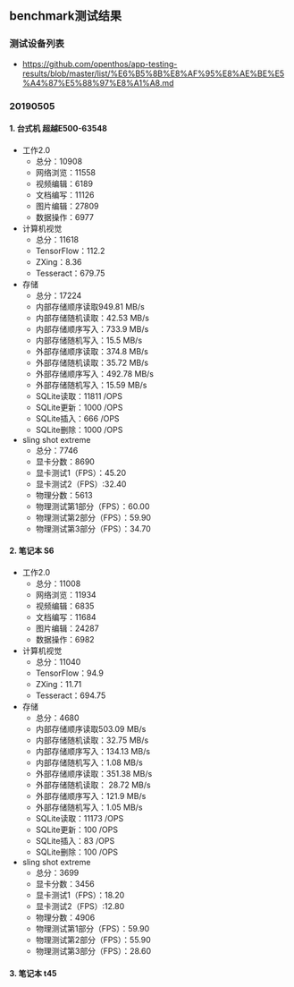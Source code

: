 ## benchmark测试结果

### 测试设备列表
 - https://github.com/openthos/app-testing-results/blob/master/list/%E6%B5%8B%E8%AF%95%E8%AE%BE%E5%A4%87%E5%88%97%E8%A1%A8.md
### 20190505
#### 1. 台式机 超越E500-63548
- 工作2.0
   - 总分：10908
   - 网络浏览：11558
   - 视频编辑：6189
   - 文档编写：11126
   - 图片编辑：27809
   - 数据操作：6977
- 计算机视觉
   - 总分：11618
   - TensorFlow：112.2
   - ZXing：8.36
   - Tesseract：679.75
- 存储
   - 总分：17224
   - 内部存储顺序读取949.81 MB/s
   - 内部存储随机读取：42.53 MB/s
   - 内部存储顺序写入：733.9 MB/s
   - 内部存储随机写入：15.5 MB/s
   - 外部存储顺序读取：374.8 MB/s
   - 外部存储随机读取：35.72 MB/s
   - 外部存储顺序写入：492.78 MB/s
   - 外部存储随机写入：15.59 MB/s
   - SQLite读取：11811 /OPS
   - SQLite更新：1000 /OPS
   - SQLite插入：666 /OPS
   - SQLite删除：1000 /OPS
- sling shot extreme
   - 总分：7746
   - 显卡分数：8690
   - 显卡测试1（FPS）：45.20
   - 显卡测试2（FPS）:32.40
   - 物理分数：5613
   - 物理测试第1部分（FPS）：60.00
   - 物理测试第2部分（FPS）：59.90
   - 物理测试第3部分（FPS）：34.70

#### 2. 笔记本 S6
- 工作2.0
   - 总分：11008
   - 网络浏览：11934
   - 视频编辑：6835
   - 文档编写：11684
   - 图片编辑：24287
   - 数据操作：6982
- 计算机视觉
   - 总分：11040
   - TensorFlow：94.9
   - ZXing：11.71
   - Tesseract：694.75
- 存储
   - 总分：4680
   - 内部存储顺序读取503.09 MB/s
   - 内部存储随机读取：32.75 MB/s
   - 内部存储顺序写入：134.13 MB/s
   - 内部存储随机写入：1.08 MB/s
   - 外部存储顺序读取：351.38 MB/s
   - 外部存储随机读取： 28.72 MB/s
   - 外部存储顺序写入：121.9 MB/s
   - 外部存储随机写入：1.05 MB/s
   - SQLite读取：11173 /OPS
   - SQLite更新：100 /OPS
   - SQLite插入：83 /OPS
   - SQLite删除：100 /OPS
- sling shot extreme
   - 总分：3699
   - 显卡分数：3456
   - 显卡测试1（FPS）：18.20
   - 显卡测试2（FPS）:12.80
   - 物理分数：4906
   - 物理测试第1部分（FPS）：59.90
   - 物理测试第2部分（FPS）：55.90
   - 物理测试第3部分（FPS）：28.60
#### 3. 笔记本 t45
